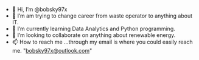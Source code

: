 - 👋 Hi, I’m @bobsky97x
- 👀 I’m am trying to change career from waste operator to anything about IT.
- 🌱 I’m currently learning Data Analytics and Python programming.
- 💞️ I’m looking to collaborate on anything about renewable energy.
- 📫 How to reach me ...through my email is where you could easily reach me. "bobsky97x@outlook.com"

<!---
bobsky97x/bobsky97x is a ✨ special ✨ repository because its `README.md` (this file) appears on your GitHub profile.
You can click the Preview link to take a look at your changes.
--->
